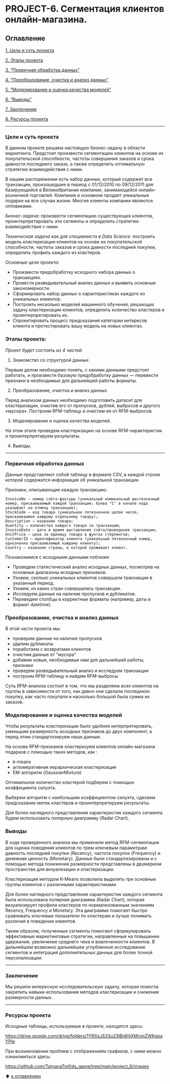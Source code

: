 # PROJECT-6. Сегментация клиентов онлайн-магазина.
## Оглавление
[1. Цели и суть проекта](#Цели-и-суть-проекта)

[2. Этапы проекта](#Этапы-проекта)

[3. “Первичная обработка данных”](#Первичная-обработка-данных)

[4. “Преобразование, очистка и анализ данных”](#Преобразование-очистка-и-анализ-данных)

[5. “Моделирование и оценка качества моделей”](#Моделирование-и-оценка-качества-моделей)

[6. “Выводы”](#Выводы)

[7. Заключение](#Заключение)

[8. Ресурсы проекта](#Ресурсы-проекта)


-----
### **Цели и суть проекта**

В данном проекте решаем настоящую бизнес-задачу в области маркетинга. Предстоит произвести сегментацию клиентов на основе их покупательской способности, частоты совершения заказов и срока давности последнего заказа, а также определить оптимальную стратегию взаимодействия с ними.

В нашем распоряжении есть набор данных, который содержит все транзакции, произошедшие в период с 01/12/2010 по 09/12/2011 для базирующейся в Великобритании компании, занимающейся онлайн-розничной торговлей. Компания в основном продает уникальные подарки на все случаи жизни. Многие клиенты компании являются оптовиками.

*Бизнес-задача*: произвести сегментацию существующих клиентов, проинтерпретировать эти сегменты и определить стратегию взаимодействия с ними.

*Техническая задача как для специалиста в Data Science*: построить модель кластеризации клиентов на основе их покупательской способности, частоты заказов и срока давности последней покупки, определить профиль каждого из кластеров.

*Основные цели проекта*:

- Произвести предобработку исходного набора данных о транзакциях.
- Провести разведывательный анализ данных и выявить основные закономерности.
- Сформировать набор данных о характеристиках каждого из уникальных клиентов.
- Построить несколько моделей машинного обучения, решающих задачу кластеризации клиентов, определить количество кластеров и проинтерпретировать их.
- Спроектировать процесс предсказания категории интересов клиента и протестировать вашу модель на новых клиентах.


### **Этапы проекта:**

*Проект будет состоять из 4 частей:*

1. Знакомство со структурой данных.

Первым делом необходимо понять, с какими данными предстоит работать, и произвести базовую предобработку данных — перевести признаки в необходимые для дальнейшей работы форматы.


2. Преобразование, очистка и анализ данных.

Перед анализом данных необходимо подготовить датасет для кластеризации, очистив его от пропусков, дублей, выбросов и другого «мусора».
Построим RFM-таблицу и очистим ее от RFM-выбросов.

3. Моделирование и оценка качества моделей.

На этом этапе проведем кластеризацию на основе RFM-характеристик и проинтерпретируем результаты.

4. Выводы.

---
### **Первичная обработка данных**

Данные представляют собой таблицу в формате CSV, в каждой строке которой содержится информация об уникальной транзакции.

Признаки, описывающие каждую транзакцию:

    InvoiceNo — номер счёта-фактуры (уникальный номинальный шестизначный номер, присваиваемый каждой транзакции; буква "C" в начале кода указывает на отмену транзакции);
    StockCode — код товара (уникальное пятизначное целое число, присваиваемое каждому отдельному товару);
    Description — название товара;
    Quantity — количество каждого товара за транзакцию;
    InvoiceDate — дата и время выставления счёта/проведения транзакции;
    UnitPrice — цена за единицу товара в фунтах стерлингов;
    CustomerID — идентификатор клиента (уникальный пятизначный номер, однозначно присваиваемый каждому клиенту);
    Country — название страны, в которой проживает клиент.

Познакомимся с исходными данными поближе:

- Проведем статистический анализ исходных данных, посмотрев на основные диапазоны исходных признаков.
- Узнаем, сколько уникальных клиентов совершали транзакции в указанный период.
- Узнаем, из каких стран совершались транзакции.
- Исследуем данные на наличие пропусков и дубликатов.
- Переведем столбцы в корректные форматы (например, даты в формат datetime).


### **Преобразование, очистка и анализ данных**

В этой части проекта мы:

- проверим данные на наличие пропусков
- удалим дубликаты
- поработаем с возвратами клиентов
- очистим данные от "мусора"
- добавим новые, необходимые нам для дальнейшей работы, признаки 
- проведем разведывательный анализ и исследуем транзакции
- построим RFM-таблицу и найдем RFM-выбросы

Суть RFM-анализа состоит в том, что мы разделяем всех клиентов на группы в зависимости от того, как давно они сделали последнюю покупку, как часто покупали и насколько большой была сумма их заказов. 


### **Моделирование и оценка качества моделей**

Чтобы результаты кластеризации было удобнее интерпретировать, уменьшим размерность исходных признаков до двух компонент, а перед этим стандартизируем наши данные. 

На основе RFM-признаков кластеризуем клиентов онлайн-магазина подарков с помощью таких методов, как :
- k-means
- агломеративная иерархическая кластеризация
- EM-алгоритм (GaussianMixture)

Оптимальное количество кластерой подберем с помощью коэффициента силуэта.

Выберем алгоритм с наибольшим коэффициентом силуэта, сделаем предсказание меток кластеров и проинтерпретируем результаты.

Для более наглядного представления характеристик каждого сегмента будем использовать полярную диаграмму (Radar Chart).


### **Выводы**

В ходе проведенного анализа мы применили метод RFM-сегментации для оценки поведения клиентов по трем ключевым параметрам: давность последней покупки (Recency), частота покупок (Frequency) и денежная ценность (Monetary). Данные были стандартизированы и с помощью метода понижения размерности представлены в двумерном пространстве для визуализации и кластеризации.

Кластеризация методом K-Means позволила выделить три основные группы клиентов с различными характеристиками.

Для более наглядного представления характеристик каждого сегмента была использована полярная диаграмма (Radar Chart), которая визуализирует профили кластеров по нормализованным значениям Recency, Frequency и Monetary. Эта диаграмма помогает быстро сравнивать ключевые показатели по кластерам и лучше понимать различия в поведении клиентов.

Таким образом, полученные сегменты помогают сформулировать эффективные маркетинговые стратегии, направленные на повышение удержания, увеличение среднего чека и вовлеченности клиентов. В дальнейшем возможно дальнейшее углубленное исследование сегментов и интеграция дополнительных данных для более точной персонализации.


----
### **Заключение**

Мы решили интересную исследовательскую задачу, которая помогла закрепить навыки использования методов кластеризации и снижения размерности данных.

---
### **Ресурсы проекта**

Исходные таблицы, используемые в проекте, находятся здесь:

https://drive.google.com/drive/folders/1YRXsJS33u23lBi4HjXMronZWKgpaYPIe


При возникновении проблем с отображением графиков, с ними можно ознакомиться здесь:

https://github.com/TatyanaTmf/ds_game/tree/main/project_6/images




:arrow_up: [к оглавлению](https://github.com/TatyanaTmf/ds_game/tree/main/project_6/README.md#Оглавление)